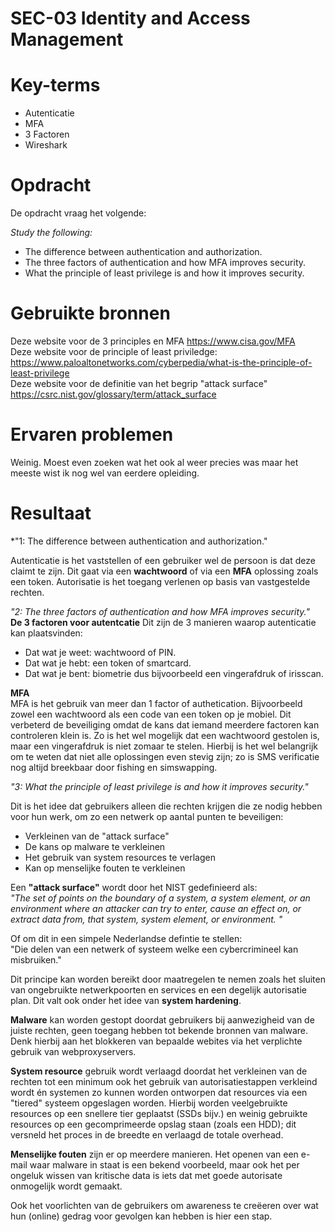 # SEC-03 Identity and Access Management

# Key-terms
- Autenticatie
- MFA
- 3 Factoren
- Wireshark

# Opdracht

De opdracht vraag het volgende: 

*Study the following:* 
- The difference between authentication and authorization.
- The three factors of authentication and how MFA improves security.
- What the principle of least privilege is and how it improves security.


# Gebruikte bronnen
Deze website voor de 3 principles en MFA https://www.cisa.gov/MFA  
Deze website voor de principle of least priviledge: https://www.paloaltonetworks.com/cyberpedia/what-is-the-principle-of-least-privilege   
Deze website voor de definitie van het begrip "attack surface" https://csrc.nist.gov/glossary/term/attack_surface


# Ervaren problemen
Weinig. Moest even zoeken wat het ook al weer precies was maar het meeste wist ik nog wel van eerdere opleiding.

# Resultaat

*"1: The difference between authentication and authorization."

Autenticatie is het vaststellen of een gebruiker wel de persoon is dat deze claimt te zijn. Dit gaat via een **wachtwoord** of via een **MFA** oplossing zoals een token.
Autorisatie is het toegang verlenen op basis van vastgestelde rechten.


*"2:  The three factors of authentication and how MFA improves security."*  
**De 3 factoren voor autentcatie**
Dit zijn de 3 manieren waarop autenticatie kan plaatsvinden:
- Dat wat je weet: wachtwoord of PIN.  
- Dat wat je hebt: een token of smartcard.   
- Dat wat je bent: biometrie dus bijvoorbeeld een vingerafdruk of irisscan.  

**MFA**  
MFA is het gebruik van meer dan 1 factor of authetication. Bijvoorbeeld zowel een wachtwoord als een code van een token op je mobiel. 
Dit verbeterd de beveiliging omdat de kans dat iemand meerdere factoren kan controleren klein is. Zo is het wel mogelijk dat een wachtwoord gestolen is, maar een vingerafdruk is niet zomaar te stelen.
Hierbij is het wel belangrijk om te weten dat niet alle oplossingen even stevig zijn; zo is SMS verificatie nog altijd breekbaar door fishing en simswapping. 


*"3: What the principle of least privilege is and how it improves security."*

Dit is het idee dat gebruikers alleen die rechten krijgen die ze nodig hebben voor hun werk, om zo een netwerk op aantal punten te beveiligen:
- Verkleinen van de "attack surface"
- De kans op malware te verkleinen
- Het gebruik van system resources te verlagen
- Kan op menselijke fouten te verkleinen 


Een **"attack surface"** wordt door het NIST gedefinieerd als:  
*"The set of points on the boundary of a system, a system element, or an environment where an attacker can try to enter, cause an effect on, or extract data from, that system, system element, or environment. "* 

Of om dit in een simpele Nederlandse defintie te stellen:  
"Die delen van een netwerk of systeem welke een cybercrimineel kan misbruiken." 

Dit principe kan worden bereikt door maatregelen te nemen zoals het sluiten van ongebruikte netwerkpoorten en services en een degelijk autorisatie plan. Dit valt ook onder het idee van **system hardening**. 

**Malware** kan worden gestopt doordat gebruikers bij aanwezigheid van de juiste rechten, geen toegang hebben tot bekende bronnen van malware. Denk hierbij aan het blokkeren van bepaalde webites via het verplichte gebruik van webproxyservers.

**System resource** gebruik wordt verlaagd doordat het verkleinen van de rechten tot een minimum ook het gebruik van autorisatiestappen verkleind wordt én systemen zo kunnen worden ontworpen dat resources via een "tiered" systeem opgeslagen worden. Hierbij worden veelgebruikte resources op een snellere tier geplaatst (SSDs bijv.) en weinig gebruikte resources op een gecomprimeerde opslag staan (zoals een HDD); dit versneld het proces in de breedte en verlaagd de totale overhead.

**Menselijke fouten** zijn er op meerdere manieren. Het openen van een e-mail waar malware in staat is een bekend voorbeeld, maar ook het per ongeluk wissen van kritische data is iets dat met goede autorisate onmogelijk wordt gemaakt.

Ook het voorlichten van de gebruikers om awareness te creëeren over wat hun (online) gedrag voor gevolgen kan hebben is hier een stap. 